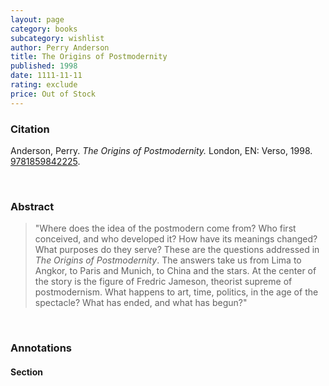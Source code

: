 ```yaml
---
layout: page
category: books
subcategory: wishlist
author: Perry Anderson
title: The Origins of Postmodernity
published: 1998
date: 1111-11-11
rating: exclude
price: Out of Stock
---
```


### Citation

Anderson, Perry. *The Origins of Postmodernity.* London, EN: Verso, 1998. [9781859842225](https://www.versobooks.com/en-ca/products/1636-the-origins-of-postmodernity).

<br>

### Abstract

> "Where does the idea of the postmodern come from? Who first conceived, and who developed it? How have its meanings changed? What purposes do they serve? These are the questions addressed in *The Origins of Postmodernity*. The answers take us from Lima to Angkor, to Paris and Munich, to China and the stars. At the center of the story is the figure of Fredric Jameson, theorist supreme of postmodernism. What happens to art, time, politics, in the age of the spectacle? What has ended, and what has begun?"

<br>

### Annotations

#### Section

<br>
